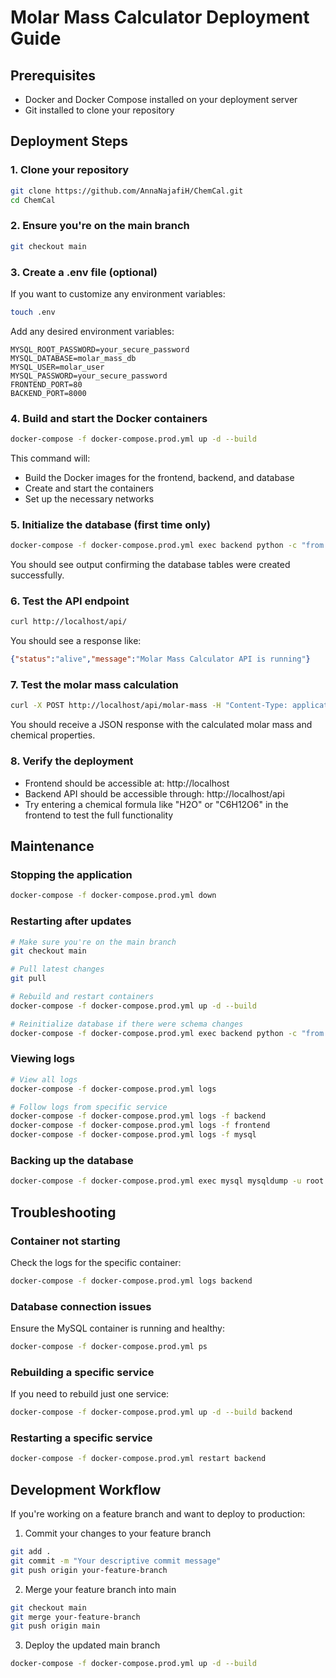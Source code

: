 # Molar Mass Calculator Deployment Guide

## Prerequisites
- Docker and Docker Compose installed on your deployment server
- Git installed to clone your repository

## Deployment Steps

### 1. Clone your repository
```bash
git clone https://github.com/AnnaNajafiH/ChemCal.git
cd ChemCal
```

### 2. Ensure you're on the main branch
```bash
git checkout main
```

### 3. Create a .env file (optional)
If you want to customize any environment variables:

```bash
touch .env
```

Add any desired environment variables:
```
MYSQL_ROOT_PASSWORD=your_secure_password
MYSQL_DATABASE=molar_mass_db
MYSQL_USER=molar_user
MYSQL_PASSWORD=your_secure_password
FRONTEND_PORT=80
BACKEND_PORT=8000
```

### 4. Build and start the Docker containers
```bash
docker-compose -f docker-compose.prod.yml up -d --build
```
This command will:
- Build the Docker images for the frontend, backend, and database
- Create and start the containers
- Set up the necessary networks

### 5. Initialize the database (first time only)
```bash
docker-compose -f docker-compose.prod.yml exec backend python -c "from database import create_tables; create_tables()"
```
You should see output confirming the database tables were created successfully.

### 6. Test the API endpoint
```bash
curl http://localhost/api/
```
You should see a response like:
```json
{"status":"alive","message":"Molar Mass Calculator API is running"}
```

### 7. Test the molar mass calculation
```bash
curl -X POST http://localhost/api/molar-mass -H "Content-Type: application/json" -d '{"formula":"H2O"}'
```
You should receive a JSON response with the calculated molar mass and chemical properties.

### 8. Verify the deployment
- Frontend should be accessible at: http://localhost
- Backend API should be accessible through: http://localhost/api
- Try entering a chemical formula like "H2O" or "C6H12O6" in the frontend to test the full functionality

## Maintenance

### Stopping the application
```bash
docker-compose -f docker-compose.prod.yml down
```

### Restarting after updates
```bash
# Make sure you're on the main branch
git checkout main

# Pull latest changes
git pull

# Rebuild and restart containers
docker-compose -f docker-compose.prod.yml up -d --build

# Reinitialize database if there were schema changes
docker-compose -f docker-compose.prod.yml exec backend python -c "from database import create_tables; create_tables()"
```

### Viewing logs
```bash
# View all logs
docker-compose -f docker-compose.prod.yml logs

# Follow logs from specific service
docker-compose -f docker-compose.prod.yml logs -f backend
docker-compose -f docker-compose.prod.yml logs -f frontend
docker-compose -f docker-compose.prod.yml logs -f mysql
```

### Backing up the database
```bash
docker-compose -f docker-compose.prod.yml exec mysql mysqldump -u root -p molar_mass_db > molar_mass_backup_$(date +%Y%m%d).sql
```

## Troubleshooting

### Container not starting
Check the logs for the specific container:
```bash
docker-compose -f docker-compose.prod.yml logs backend
```

### Database connection issues
Ensure the MySQL container is running and healthy:
```bash
docker-compose -f docker-compose.prod.yml ps
```

### Rebuilding a specific service
If you need to rebuild just one service:
```bash
docker-compose -f docker-compose.prod.yml up -d --build backend
```

### Restarting a specific service
```bash
docker-compose -f docker-compose.prod.yml restart backend
```

## Development Workflow

If you're working on a feature branch and want to deploy to production:

1. Commit your changes to your feature branch
```bash
git add .
git commit -m "Your descriptive commit message"
git push origin your-feature-branch
```

2. Merge your feature branch into main
```bash
git checkout main
git merge your-feature-branch
git push origin main
```

3. Deploy the updated main branch
```bash
docker-compose -f docker-compose.prod.yml up -d --build
```
